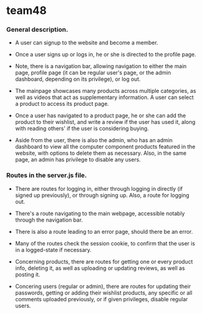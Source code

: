 # team48
### General description.
- A user can signup to the website and become a member. 

- Once a user signs up or logs in, he or she is directed to the profile page. 

- Note, there is a navigation bar, allowing navigation to either the main page, profile page (it can be regular user's page, or the admin dashboard, depending on its privilege), or log out. 

- The mainpage showcases many products across multiple categories, as well as videos that act as supplementary information. A user can select a product to access its product page. 

- Once a user has navigated to a product page, he or she can add the product to their wishlist, and write a review if the user has used it, along with reading others' if the user is considering buying.

- Aside from the user, there is also the admin, who has an admin dashboard to view all the computer component products featured in the website, with options to delete them as necessary. Also, in the same page, an admin has privilege to disable any users. 






### Routes in the server.js file.

- There are routes for logging in, either through logging in directly (if signed up previously), 
or through signing up. Also, a route for logging out.

- There's a route navigating to the main webpage, accessible notably through the navigation bar. 

- There is also a route leading to an error page, should there be an error. 

- Many of the routes check the session cookie, to confirm that the user is in a logged-state if necessary. 

- Concerning products, there are routes for getting one or every product info, deleting it, as well as uploading or updating reviews, as well as posting it. 

- Concering users (regular or admin), there are routes for updating their passwords, getting or adding their wishlist products, any specific or all comments uploaded previously, or if given privileges, disable regular users. 
